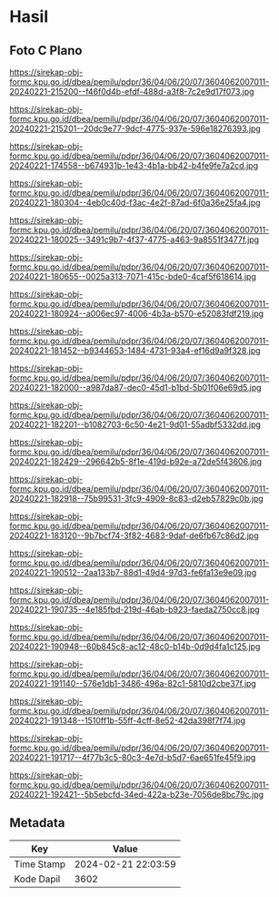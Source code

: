# Hasil

## Foto C Plano

https://sirekap-obj-formc.kpu.go.id/dbea/pemilu/pdpr/36/04/06/20/07/3604062007011-20240221-215200--f46f0d4b-efdf-488d-a3f8-7c2e9d17f073.jpg

https://sirekap-obj-formc.kpu.go.id/dbea/pemilu/pdpr/36/04/06/20/07/3604062007011-20240221-215201--20dc9e77-9dcf-4775-937e-596e18276393.jpg

https://sirekap-obj-formc.kpu.go.id/dbea/pemilu/pdpr/36/04/06/20/07/3604062007011-20240221-174558--b674931b-1e43-4b1a-bb42-b4fe9fe7a2cd.jpg

https://sirekap-obj-formc.kpu.go.id/dbea/pemilu/pdpr/36/04/06/20/07/3604062007011-20240221-180304--4eb0c40d-f3ac-4e2f-87ad-6f0a36e25fa4.jpg

https://sirekap-obj-formc.kpu.go.id/dbea/pemilu/pdpr/36/04/06/20/07/3604062007011-20240221-180025--3491c9b7-4f37-4775-a463-9a8551f3477f.jpg

https://sirekap-obj-formc.kpu.go.id/dbea/pemilu/pdpr/36/04/06/20/07/3604062007011-20240221-180655--0025a313-7071-415c-bde0-4caf5f618614.jpg

https://sirekap-obj-formc.kpu.go.id/dbea/pemilu/pdpr/36/04/06/20/07/3604062007011-20240221-180924--a006ec97-4006-4b3a-b570-e52083fdf219.jpg

https://sirekap-obj-formc.kpu.go.id/dbea/pemilu/pdpr/36/04/06/20/07/3604062007011-20240221-181452--b9344653-1484-4731-93a4-ef16d9a9f328.jpg

https://sirekap-obj-formc.kpu.go.id/dbea/pemilu/pdpr/36/04/06/20/07/3604062007011-20240221-182000--a987da87-dec0-45d1-b1bd-5b01f06e69d5.jpg

https://sirekap-obj-formc.kpu.go.id/dbea/pemilu/pdpr/36/04/06/20/07/3604062007011-20240221-182201--b1082703-6c50-4e21-9d01-55adbf5332dd.jpg

https://sirekap-obj-formc.kpu.go.id/dbea/pemilu/pdpr/36/04/06/20/07/3604062007011-20240221-182429--296642b5-8f1e-419d-b92e-a72de5f43606.jpg

https://sirekap-obj-formc.kpu.go.id/dbea/pemilu/pdpr/36/04/06/20/07/3604062007011-20240221-182918--75b99531-3fc9-4909-8c83-d2eb57829c0b.jpg

https://sirekap-obj-formc.kpu.go.id/dbea/pemilu/pdpr/36/04/06/20/07/3604062007011-20240221-183120--9b7bcf74-3f82-4683-9daf-de6fb67c86d2.jpg

https://sirekap-obj-formc.kpu.go.id/dbea/pemilu/pdpr/36/04/06/20/07/3604062007011-20240221-190512--2aa133b7-88d1-49d4-97d3-fe6fa13e9e09.jpg

https://sirekap-obj-formc.kpu.go.id/dbea/pemilu/pdpr/36/04/06/20/07/3604062007011-20240221-190735--4e185fbd-219d-46ab-b923-faeda2750cc8.jpg

https://sirekap-obj-formc.kpu.go.id/dbea/pemilu/pdpr/36/04/06/20/07/3604062007011-20240221-190948--60b845c8-ac12-48c0-b14b-0d9d4fa1c125.jpg

https://sirekap-obj-formc.kpu.go.id/dbea/pemilu/pdpr/36/04/06/20/07/3604062007011-20240221-191140--576e1db1-3486-496a-82c1-5810d2cbe37f.jpg

https://sirekap-obj-formc.kpu.go.id/dbea/pemilu/pdpr/36/04/06/20/07/3604062007011-20240221-191348--1510ff1b-55ff-4cff-8e52-42da398f7f74.jpg

https://sirekap-obj-formc.kpu.go.id/dbea/pemilu/pdpr/36/04/06/20/07/3604062007011-20240221-191717--4f77b3c5-80c3-4e7d-b5d7-6ae651fe45f9.jpg

https://sirekap-obj-formc.kpu.go.id/dbea/pemilu/pdpr/36/04/06/20/07/3604062007011-20240221-192421--5b5ebcfd-34ed-422a-b23e-7056de8bc79c.jpg


## Metadata

| Key        | Value               |
| ---------- | ------------------- |
| Time Stamp | 2024-02-21 22:03:59 |
| Kode Dapil | 3602                |



